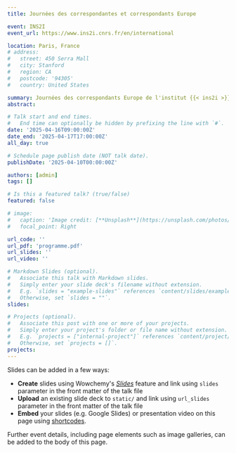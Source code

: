 ```yaml
---
title: Journées des correspondantes et correspondants Europe

event: INS2I
event_url: https://www.ins2i.cnrs.fr/en/international

location: Paris, France
# address:
#   street: 450 Serra Mall
#   city: Stanford
#   region: CA
#   postcode: '94305'
#   country: United States

summary: Journées des correspondants Europe de l'institut {{< ins2i >}} (Sciences Informatiques).
abstract: 

# Talk start and end times.
#   End time can optionally be hidden by prefixing the line with `#`.
date: '2025-04-16T09:00:00Z'
date_end: '2025-04-17T17:00:00Z'
all_day: true

# Schedule page publish date (NOT talk date).
publishDate: '2025-04-10T00:00:00Z'

authors: [admin]
tags: []

# Is this a featured talk? (true/false)
featured: false

# image:
#   caption: 'Image credit: [**Unsplash**](https://unsplash.com/photos/bzdhc5b3Bxs)'
#   focal_point: Right

url_code: ''
url_pdf: 'programme.pdf'
url_slides: ''
url_video: ''

# Markdown Slides (optional).
#   Associate this talk with Markdown slides.
#   Simply enter your slide deck's filename without extension.
#   E.g. `slides = "example-slides"` references `content/slides/example-slides.md`.
#   Otherwise, set `slides = ""`.
slides:

# Projects (optional).
#   Associate this post with one or more of your projects.
#   Simply enter your project's folder or file name without extension.
#   E.g. `projects = ["internal-project"]` references `content/project/deep-learning/index.md`.
#   Otherwise, set `projects = []`.
projects:
---
```


Slides can be added in a few ways:

- **Create** slides using Wowchemy's [_Slides_](https://docs.hugoblox.com/managing-content/#create-slides) feature and link using `slides` parameter in the front matter of the talk file
- **Upload** an existing slide deck to `static/` and link using `url_slides` parameter in the front matter of the talk file
- **Embed** your slides (e.g. Google Slides) or presentation video on this page using [shortcodes](https://docs.hugoblox.com/writing-markdown-latex/).

Further event details, including page elements such as image galleries, can be added to the body of this page.
